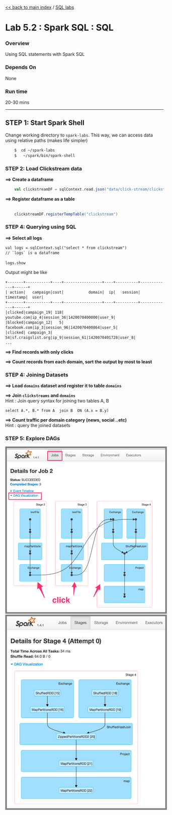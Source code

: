 <link rel='stylesheet' href='../assets/main.css'/>

[<< back to main index](../README.md) / [SQL labs](./README.md)

Lab 5.2 : Spark SQL : SQL
================================

### Overview
Using SQL statements with Spark SQL

### Depends On 
None

### Run time
20-30 mins


----------------------------
STEP 1: Start Spark Shell
----------------------------
Change working directory to `spark-labs`.  This way, we can access data using relative paths (makes life simpler)

```bash
    $  cd ~/spark-labs
    $   ~/spark/bin/spark-shell
```


### STEP 2: Load Clickstream data

**==> Create a dataframe**  

```scala
    val clickstreamDF = sqlContext.read.json("data/click-stream/clickstream.json")
```


**==> Register dataframe as a table**

```scala

    clickstreamDF.registerTempTable("clickstream")
```


### STEP 4: Querying using SQL


**==> Select all logs**

    val logs = sqlContext.sql("select * from clickstream")
    // `logs` is a dataframe
    
    logs.show

Output might be like 

    +-------+-----------+----+-----------------+----+----------+-------------+------+
    | action|   campaign|cost|           domain|  ip|   session|    timestamp|  user|
    +-------+-----------+----+-----------------+----+----------+-------------+------+
    |clicked|campaign_19| 118|      youtube.com|ip_4|session_36|1420070400000|user_9|
    |blocked|campaign_12|   5|     facebook.com|ip_3|session_96|1420070400864|user_5|
    |clicked| campaign_3|  54|sf.craigslist.org|ip_9|session_61|1420070401728|user_8|
    ...


**==> Find records with only clicks**

**==> Count records from each domain, sort the output by most to least**

### STEP 4: Joining Datasets

**==> Load `domains` dataset and register it to table `domains`**  

**==> Join `clickstreams` and `domains`**    
Hint : Join query syntax for joining two tables A, B

    select A.*, B.* from A  join B  ON (A.x = B.y) 

**==> Count traffic per domain category (news, social ..etc)**    
Hint : query the joined datasets

### STEP 5: Explore DAGs

<img src="../images/5.2a.png" style="border: 5px solid grey; max-width:100%;"/>

<img src="../images/5.2b.png" style="border: 5px solid grey; max-width:100%;"/>
